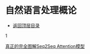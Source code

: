 # 自然语言处理概论

* [返回顶层目录](../../../SUMMARY.md)





1

[真正的完全图解Seq2Seq Attention模型](https://zhuanlan.zhihu.com/p/40920384)





